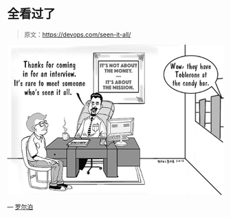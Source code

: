 # 全看过了

> 原文：<https://devops.com/seen-it-all/>

![Seen It All](img/6d2271dc45d772976379e5e3378d5dc7.png)

— [罗尔泊](https://devops.com/author/breselman/)